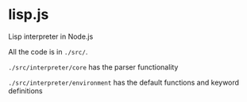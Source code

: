 # lisp.js
Lisp interpreter in Node.js

All the code is in `./src/`.

`./src/interpreter/core` has the parser functionality

`./src/interpreter/environment` has the default functions and keyword definitions

